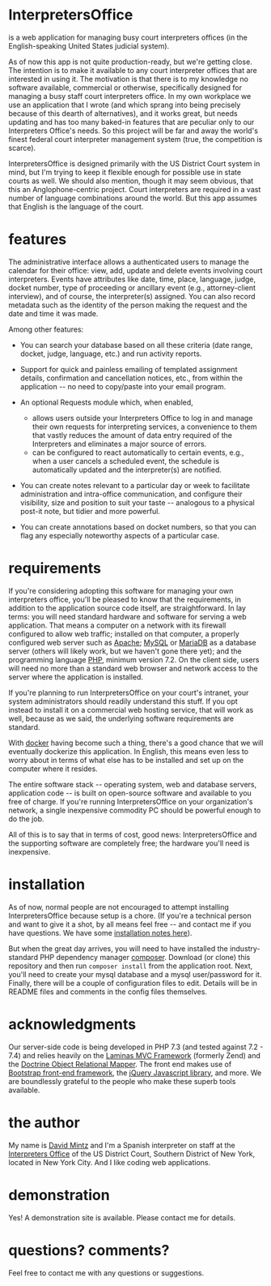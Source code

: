 # InterpretersOffice
is a web application for managing busy court interpreters offices (in the English-speaking United States judicial system).

As of now this app is not quite production-ready, but we're getting close. The intention is to make it available to any court interpreter offices that are interested in using it. The motivation is that there is to my knowledge no software available, commercial or otherwise, specifically designed for managing a busy staff court interpreters office. In my own workplace we use an application that I wrote (and which sprang into being precisely because of this dearth of alternatives), and it works great, but needs updating and has too many baked-in features that are peculiar only to our Interpreters Office's needs. So this project will be far and away the world's finest federal court interpreter management system (true, the competition is scarce).

InterpretersOffice is designed primarily with the US District Court system in mind, but I'm trying to keep it flexible enough for possible use in state courts as well. We should also mention, though it may seem obvious, that this an Anglophone-centric project. Court interpreters are required in a vast number of language combinations around the world. But this app assumes that English is the language of the court.

# features

The administrative interface allows a authenticated users to manage the calendar for their office: view, add, update and delete events involving court interpreters. Events have attributes like date, time, place, language, judge, docket number, type of proceeding or ancillary event (e.g., attorney-client interview), and of course, the interpreter(s) assigned. You can also record metadata such as the identity of the person making
the request and the date and time it was made.

Among other features:

* You can search your database based on all these criteria (date range, docket, judge, language, etc.) and run activity reports.

* Support for quick and painless emailing of templated assignment details, confirmation and cancellation notices, etc., from within the application -- no need to copy/paste into your email program.

* An optional Requests module which, when enabled,

    * allows users outside your Interpreters Office to log in and manage their own requests for interpreting services, a convenience to them that vastly reduces the amount of data entry required of the Interpreters and eliminates a major source of errors.
    * can be configured to react automatically to certain events, e.g., when a user cancels a scheduled event, the schedule is automatically updated and the interpreter(s) are notified.

* You can create notes relevant to a particular day or week to facilitate administration and intra-office communication, and configure their visibility, size and position to suit your taste -- analogous to a physical post-it note, but tidier and more powerful.

* You can create annotations based on docket numbers, so that you can flag any especially noteworthy aspects of a particular case.

# requirements

If you're considering adopting this software for managing your own interpreters office,
you'll be pleased to know that the requirements, in addition to the application source code
itself, are straightforward. In lay terms: you will need standard
hardware and software for serving a web application. That means a computer on a network with its firewall
configured to allow web traffic; installed on that computer, a properly configured web
server such as [Apache](https://httpd.apache.org/); [MySQL](https://www.mysql.com/) or [MariaDB](https://mariadb.org/) as a database server (others will likely work, but we haven't gone there yet); and the programming language
[PHP](http://php.net/), minimum version 7.2. On the client side, users will need no more than a
standard web browser and network access to the server where the application is installed.

If you're planning to run InterpretersOffice on your court's intranet, your system administrators
should readily understand this stuff. If you opt instead to install it on a commercial web hosting
service, that will work as well, because as we said, the underlying software requirements are standard.

With [docker](https://www.docker.com/) having become such a thing, there's a good chance
that we will eventually dockerize this application. In English, this means even less to worry about
in terms of what else has to be installed and set up on the computer where it resides.

The entire software stack -- operating system, web and database servers, application code -- is
built on open-source software and available to you free of charge. If you're running InterpretersOffice
on your organization's network, a single inexpensive commodity PC should be powerful enough to do the job.

All of this is to say that in terms of cost, good news: InterpretersOffice and the supporting software are
completely free; the hardware you'll need is inexpensive.

# installation

As of now, normal people are not encouraged to attempt installing InterpretersOffice because setup is a chore. (If you're a technical person and want to give it a shot, by all means feel free -- and contact me if you have questions. We have some [installation notes here](https://github.com/davidmintz/court-interpreters-office/blob/master/doc/INSTALLATION.txt)).

But when the great day arrives, you will need to have installed the industry-standard PHP dependency manager [composer](https://getcomposer.org). Download (or clone) this repository and then run `composer install` from the application root. Next, you'll need to create your mysql database and a mysql user/password for it. Finally, there will be a couple of configuration files to edit. Details will be in README files and comments in the config files themselves.
# acknowledgments

Our server-side code is being developed in PHP 7.3 (and tested against 7.2 - 7.4) and relies heavily on the  [Laminas MVC Framework](https://docs.laminas.dev/) (formerly Zend) and the [Doctrine Object Relational Mapper](http://www.doctrine-project.org/projects/orm.html). The  front end makes use of [Bootstrap front-end framework](http://getbootstrap.com/), the [jQuery Javascript library](http://jquery.com/), and more. We are boundlessly grateful to the people who make these superb tools available.

# the author

My name is [David Mintz](https://davidmintz.org) and I'm a Spanish interpreter on staff at the [Interpreters Office](https://sdnyinterpreters.org/) of the US District Court, Southern District of New York, located in New York City. And I like coding web applications.

# demonstration

Yes! A demonstration site is available. Please contact me for details.

# questions? comments?

Feel free to contact me with any questions or suggestions.
